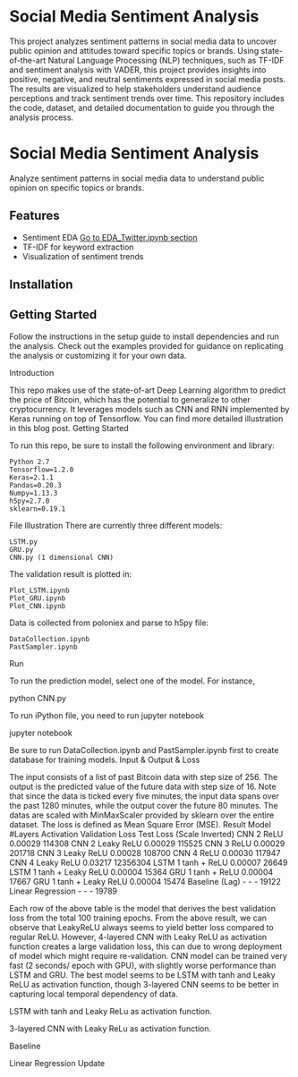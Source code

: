 
# Social Media Sentiment Analysis

This project analyzes sentiment patterns in social media data to uncover public opinion and attitudes toward specific topics or brands. Using state-of-the-art Natural Language Processing (NLP) techniques, such as TF-IDF and sentiment analysis with VADER, this project provides insights into positive, negative, and neutral sentiments expressed in social media posts. The results are visualized to help stakeholders understand audience perceptions and track sentiment trends over time. This repository includes the code, dataset, and detailed documentation to guide you through the analysis process.

   # Social Media Sentiment Analysis
   Analyze sentiment patterns in social media data to understand public opinion on specific topics or brands.

   ## Features
   - Sentiment EDA [Go to EDA_Twitter.ipynb section](#EDA_Twitter.ipynb)
   - TF-IDF for keyword extraction
   - Visualization of sentiment trends

   ## Installation

## Getting Started
Follow the instructions in the setup guide to install dependencies and run the analysis. Check out the examples provided for guidance on replicating the analysis or customizing it for your own data.


Introduction

This repo makes use of the state-of-art Deep Learning algorithm to predict the price of Bitcoin, which has the potential to generalize to other cryptocurrency. It leverages models such as CNN and RNN implemented by Keras running on top of Tensorflow. You can find more detailed illustration in this blog post.
Getting Started

To run this repo, be sure to install the following environment and library:

    Python 2.7
    Tensorflow=1.2.0
    Keras=2.1.1
    Pandas=0.20.3
    Numpy=1.13.3
    h5py=2.7.0
    sklearn=0.19.1

File Illustration
There are currently three different models:

    LSTM.py
    GRU.py
    CNN.py (1 dimensional CNN)

The validation result is plotted in:

    Plot_LSTM.ipynb
    Plot_GRU.ipynb
    Plot_CNN.ipynb

Data is collected from poloniex and parse to h5py file:

    DataCollection.ipynb
    PastSampler.ipynb

Run

To run the prediction model, select one of the model. For instance,

python CNN.py

To run iPython file, you need to run jupyter notebook

jupyter notebook

Be sure to run DataCollection.ipynb and PastSampler.ipynb first to create database for training models.
Input & Output & Loss

The input consists of a list of past Bitcoin data with step size of 256. The output is the predicted value of the future data with step size of 16. Note that since the data is ticked every five minutes, the input data spans over the past 1280 minutes, while the output cover the future 80 minutes. The datas are scaled with MinMaxScaler provided by sklearn over the entire dataset. The loss is defined as Mean Square Error (MSE).
Result
Model 	#Layers 	Activation 	Validation Loss 	Test Loss (Scale Inverted)
CNN 	2 	ReLU 	0.00029 	114308
CNN 	2 	Leaky ReLU 	0.00029 	115525
CNN 	3 	ReLU 	0.00029 	201718
CNN 	3 	Leaky ReLU 	0.00028 	108700
CNN 	4 	ReLU 	0.00030 	117947
CNN 	4 	Leaky ReLU 	0.03217 	12356304
LSTM 	1 	tanh + ReLU 	0.00007 	26649
LSTM 	1 	tanh + Leaky ReLU 	0.00004 	15364
GRU 	1 	tanh + ReLU 	0.00004 	17667
GRU 	1 	tanh + Leaky ReLU 	0.00004 	15474
Baseline (Lag) 	- 	- 	- 	19122
Linear Regression 	- 	- 	- 	19789

Each row of the above table is the model that derives the best validation loss from the total 100 training epochs. From the above result, we can observe that LeakyReLU always seems to yield better loss compared to regular ReLU. However, 4-layered CNN with Leaky ReLU as activation function creates a large validation loss, this can due to wrong deployment of model which might require re-validation. CNN model can be trained very fast (2 seconds/ epoch with GPU), with slightly worse performance than LSTM and GRU. The best model seems to be LSTM with tanh and Leaky ReLU as activation function, though 3-layered CNN seems to be better in capturing local temporal dependency of data.

LSTM with tanh and Leaky ReLu as activation function.

3-layered CNN with Leaky ReLu as activation function.

Baseline

Linear Regression
Update
